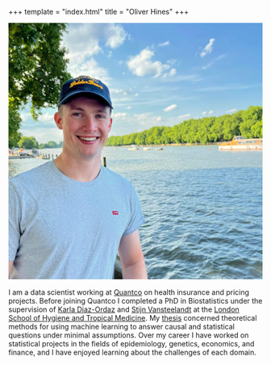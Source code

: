 +++
template = "index.html"
title = "Oliver Hines"
+++

<img src="portrait.jpg" alt="Photo of Oliver Hines">

I am a data scientist working at [Quantco](https://www.quantco.com/) on health insurance and pricing projects.
Before joining Quantco I completed a PhD in Biostatistics under the supervision of [Karla Diaz-Ordaz](https://profiles.ucl.ac.uk/78115-karla-diaz-ordaz) and [Stijn Vansteelandt](https://users.ugent.be/~svsteela/) at the [London School of Hygiene and Tropical Medicine](https://www.lshtm.ac.uk/).
My [thesis](/thesis) concerned theoretical methods for using machine learning to answer causal and statistical questions under minimal assumptions.
Over my career I have worked on statistical projects in the fields of epidemiology, genetics, economics, and finance, and I have enjoyed learning about the challenges of each domain.
